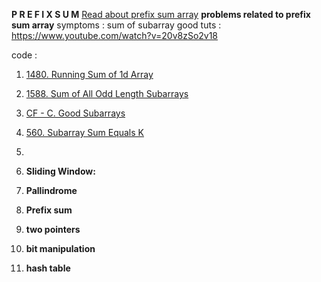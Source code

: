  **P R E F I X     S U M**
[Read about prefix sum array](https://darrenyao.com/usacobook/cpp.pdf#page=60)
**problems related to prefix sum array**
symptoms : sum of subarray
good tuts : 
https://www.youtube.com/watch?v=20v8zSo2v18

code :


 1. [1480.  Running Sum of 1d Array](https://leetcode.com/problems/running-sum-of-1d-array/) 
 2. [1588.  Sum of All Odd Length Subarrays](https://leetcode.com/problems/sum-of-all-odd-length-subarrays/)
 3. [CF - C. Good Subarrays](https://codeforces.com/contest/1398/problem/C)
 4. [560.  Subarray Sum Equals K](https://leetcode.com/problems/subarray-sum-equals-k/)
 5. 

 
 
 
 
 
 
 1. **Sliding Window:**
 2. **Pallindrome**
 3. **Prefix sum**
 4. **two pointers**
 5. **bit manipulation**
 6. **hash table**
